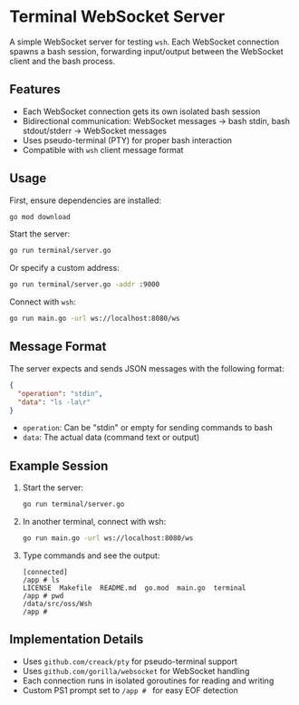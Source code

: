 # Terminal WebSocket Server

A simple WebSocket server for testing `wsh`. Each WebSocket connection spawns a bash session, forwarding input/output between the WebSocket client and the bash process.

## Features

- Each WebSocket connection gets its own isolated bash session
- Bidirectional communication: WebSocket messages → bash stdin, bash stdout/stderr → WebSocket messages
- Uses pseudo-terminal (PTY) for proper bash interaction
- Compatible with `wsh` client message format

## Usage

First, ensure dependencies are installed:

```bash
go mod download
```

Start the server:

```bash
go run terminal/server.go
```

Or specify a custom address:

```bash
go run terminal/server.go -addr :9000
```

Connect with `wsh`:

```bash
go run main.go -url ws://localhost:8080/ws
```

## Message Format

The server expects and sends JSON messages with the following format:

```json
{
  "operation": "stdin",
  "data": "ls -la\r"
}
```

- `operation`: Can be "stdin" or empty for sending commands to bash
- `data`: The actual data (command text or output)

## Example Session

1. Start the server:
   ```bash
   go run terminal/server.go
   ```

2. In another terminal, connect with wsh:
   ```bash
   go run main.go -url ws://localhost:8080/ws
   ```

3. Type commands and see the output:
   ```
   [connected]
   /app # ls
   LICENSE  Makefile  README.md  go.mod  main.go  terminal
   /app # pwd
   /data/src/oss/Wsh
   /app #
   ```

## Implementation Details

- Uses `github.com/creack/pty` for pseudo-terminal support
- Uses `github.com/gorilla/websocket` for WebSocket handling
- Each connection runs in isolated goroutines for reading and writing
- Custom PS1 prompt set to `/app # ` for easy EOF detection
